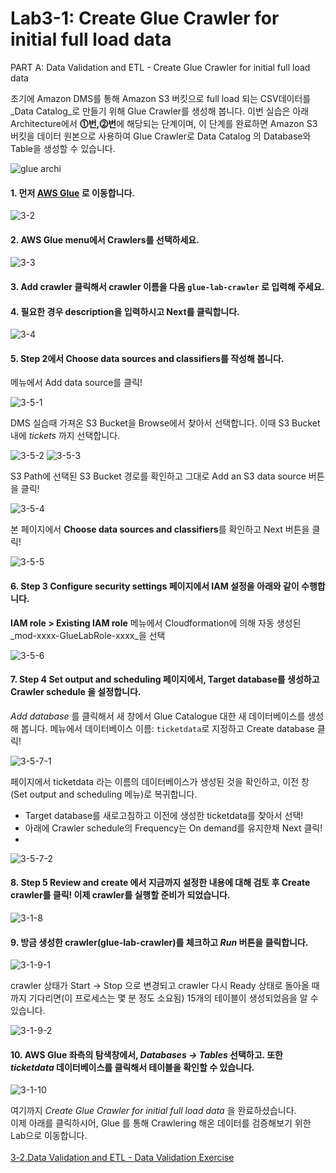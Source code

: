 # Lab3-1: Create Glue Crawler for initial full load data

PART A: Data Validation and ETL - Create Glue Crawler for initial full load data



초기에 Amazon DMS를 통해 Amazon S3 버킷으로 full load 되는 CSV데이터를 _Data Catalog_로 만들기 위해 Glue Crawler를 생성해 봅니다.
이번 실습은 아래 Architecture에서 **⓵번,⓶번**에 해당되는 단계이며, 이 단계를 완료하면 Amazon S3 버킷을 데이터 원본으로 사용하여 Glue Crawler로 Data Catalog 의 Database와 Table을 생성할 수 있습니다.


![glue archi](../../images/1-2.png)


#### 1. 먼저 [**AWS Glue**](https://console.aws.amazon.com/glue/home) 로 이동합니다.

![3-2](https://user-images.githubusercontent.com/105655711/197322091-1206248a-1e51-464f-8699-feb3d58c57f1.png)

#### 2. AWS Glue menu에서 Crawlers를 선택하세요.

![3-3](../../images/glue/g-3-1-2.png)

#### 3. Add crawler 클릭해서 crawler 이름을 다음 `glue-lab-crawler` 로 입력해 주세요.

#### 4. 필요한 경우 description을 입력하시고 Next를 클릭합니다.

![3-4](../../images/glue/g-3-1-4.png)

#### 5. Step 2에서 **Choose data sources and classifiers를 작성해 봅니다.**
메뉴에서 Add data source를 클릭!

![3-5-1](../../images/glue/g-3-1-5-1.png)

DMS 실습때 가져온 S3 Bucket을 Browse에서 찾아서 선택합니다. 이때 S3 Bucket 내에 _tickets_ 까지 선택합니다.

![3-5-2](../../images/glue/g-3-1-5-2.png)
![3-5-3](../../images/glue/g-3-1-5-3.png)

S3 Path에 선택된 S3 Bucket 경로를 확인하고 그대로 Add an S3 data source 버튼을 클릭!

![3-5-4](../../images/glue/g-3-1-5-4.png)

본 페이지에서 **Choose data sources and classifiers**를 확인하고 Next 버튼을 클릭!

![3-5-5](../../images/glue/g-3-1-5-5.png)

#### 6. Step 3 **Configure security settings** 페이지에서 IAM 설정을 아래와 같이 수행합니다.
**IAM role > Existing IAM role** 메뉴에서 Cloudformation에 의해 자동 생성된 _mod-xxxx-GlueLabRole-xxxx_을 선택

![3-5-6](../../images/glue/g-3-1-6.png)

#### 7. Step 4 **Set output and scheduling** 페이지에서, Target database를 생성하고 **Crawler schedule** 을 설정합니다.
_Add database_ 를 클릭해서 새 창에서 Glue Catalogue 대한 새 데이터베이스를 생성해 봅니다.
메뉴에서 데이터베이스 이름: ```ticketdata```로 지정하고 Create database 클릭!

![3-5-7-1](../../images/glue/g-3-1-7-1.png)

페이지에서 ticketdata 라는 이름의 데이터베이스가 생성된 것을 확인하고, 이전 창(Set output and scheduling 메뉴)로 복귀합니다.
- Target database를 새로고침하고 이전에 생성한 ticketdata를 찾아서 선택!
- 아래에 Crawler schedule의 Frequency는 On demand를 유지한채 Next 클릭!
- 
![3-5-7-2](../../images/glue/g-3-1-7-2.png)

#### 8. Step 5 **Review and create** 에서 지금까지 설정한 내용에 대해 검토 후 Create crawler를 클릭! 이제 crawler를 실행할 준비가 되었습니다.

![3-1-8](../../images/glue/g-3-1-8.png)

#### 9. 방금 생성한 crawler(glue-lab-crawler)를 체크하고 _Run_ 버튼을 클릭합니다.

![3-1-9-1](../../images/glue/g-3-1-9-1.png) 

crawler 상태가 Start → Stop 으로 변경되고 crawler 다시 Ready 상태로 돌아올 때까지 기다리면(이 프로세스는 몇 분 정도 소요됨) 15개의 테이블이 생성되었음을 알 수 있습니다. 

![3-1-9-2](../../images/glue/g-3-1-9-2.png) 

#### 10. AWS Glue 좌측의 탐색창에서, _Databases → Tables_ 선택하고. 또한 _ticketdata_ 데이터베이스를 클릭해서 테이블을 확인할 수 있습니다.

![3-1-10](../../images/glue/g-3-1-10.png) 

여기까지 _Create Glue Crawler for initial full load data_ 을 완료하셨습니다.\
이제 아래를 클릭하시어, Glue 를 통해 Crawlering 해온 데이터를 검증해보기 위한 Lab으로 이동합니다.\
\
[3-2.Data Validation and ETL - Data Validation Exercise](3-2.datavalidationexercise.md)
